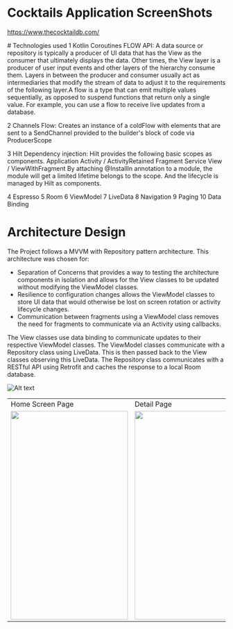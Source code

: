 # Cocktails Application ScreenShots
https://www.thecocktaildb.com/ 
<table>
  <tr>
    <td>Home Screen Page</td>
     <td>Detail Page</td>
     <td>Favourite Page</td>
  </tr>
  <tr>
    <td><img src="https://user-images.githubusercontent.com/8686269/133089772-969fdb27-e862-4bf4-a2e7-4c0506169275.png"width=270 height=480></td>
    <td><img src="https://user-images.githubusercontent.com/8686269/133089825-26127400-5251-4256-8618-fb02e05185bb.png"width=270 height=480></td>
    <td><img src="https://user-images.githubusercontent.com/8686269/133089878-de926e00-5215-4813-9c78-8041311cd153.png"width=270 height=480></td>
  </tr>
# Technologies used 
1 Kotlin Coroutines FLOW API:  A  data source or repository is typically a producer of UI data that has the View as the consumer that ultimately displays the data. Other times, the View layer is a producer of user input events and other layers of the hierarchy consume them. Layers in between the producer and consumer usually act as intermediaries that modify the stream of data to adjust it to the requirements of the following layer.A flow is a type that can emit multiple values sequentially, as opposed to suspend functions that return only a single value. For example, you can use a flow to receive live updates from a database.

2 Channels Flow: Creates an instance of a coldFlow with elements that are sent to a SendChannel provided to the builder's block of code via ProducerScope

3 Hilt Dependency injection:  Hilt provides the following basic scopes as components.
Application
Activity / ActivityRetained
Fragment
Service
View / ViewWithFragment
By attaching @InstallIn annotation to a module, the module will get a limited lifetime belongs to the scope. And the lifecycle is managed by Hilt as components. 

4 Espresso 
5 Room
6 ViewModel
7 LiveData
8 Navigation
9 Paging
10 Data Binding
 

# Architecture Design
The Project follows a MVVM with Repository pattern architecture. This architecture was chosen for:
- Separation of Concerns that provides a way to testing the architecture components in isolation and allows for the View classes to be updated without modifying the ViewModel classes.
- Resilience to configuration changes allows the ViewModel classes to store UI data that would otherwise be lost on screen rotation or activity lifecycle changes.
- Communication between fragments using a ViewModel class removes the need for fragments to communicate via an Activity using callbacks.

The View classes use data binding to communicate updates to their respective ViewModel classes. The ViewModel classes communicate with a Repository class using LiveData. This is then passed back to the View classes observing this LiveData. The Repository class communicates with a RESTful API using Retrofit and caches the response to a local Room database.

![Alt text](app/docs/images/mvvm_architecture.png?raw=true "MVVM Architecture")

 </table>


